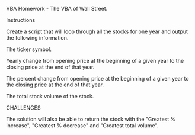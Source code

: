 VBA Homework - The VBA of Wall Street.

Instructions

Create a script that will loop through all the stocks for one year and output the following information.

  The ticker symbol.

  Yearly change from opening price at the beginning of a given year to the closing price at the end of that year.

  The percent change from opening price at the beginning of a given year to the closing price at the end of that year.

  The total stock volume of the stock.


CHALLENGES

The solution will also be able to return the stock with the "Greatest % increase", "Greatest % decrease" and "Greatest total volume".
